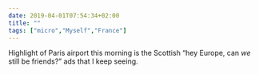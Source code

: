 ```yaml
---
date: 2019-04-01T07:54:34+02:00
title: ""
tags: ["micro","Myself","France"]
---
```

Highlight of Paris airport this morning is the Scottish “hey Europe, can *we* still be friends?” ads that I keep seeing.
